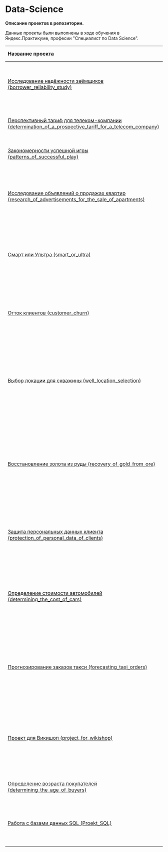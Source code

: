 # Data-Science

**Описание проектов в репозитории.**

Данные проекты были выполнены в ходе обучения в Яндекс.Практикуме, професии "Специалист по Data Science".


|Название проекта|Описание|Используемые библиотеки|Статус проекта|
|:---------------|:-------|:----------------------|:-------------|
|<a href="https://github.com/JulijaBondarenko/Data-Science/tree/main/borrower_reliability_study">Исследование надёжности заёмщиков (borrower_reliability_study)</a>|Нужно разобраться, влияет ли семейное положение и количество детей клиента на факт погашения кредита в срок|pandas, pymystem3, Mystem|завершён|
|<a href="https://github.com/JulijaBondarenko/Data-Science/tree/main/determination_of_a_prospective_tariff_for_a_telecom_company">Перспективный тариф для телеком-компании (determination_of_a_prospective_tariff_for_a_telecom_company)</a>|Нужно проанализировать поведение клиентов и сделать вывод — какой тариф лучше|pandas, numpy, scipy, matplotlib, seaborn|завершён|
|<a href="https://github.com/JulijaBondarenko/Data-Science/tree/main/patterns_of_successful_play">Закономерности успешной игры (patterns_of_successful_play)</a>|Нужно выявить определяющие успешность игры закономерности|pandas, numpy, scipy, matplotlib, seaborn|завершён|
|<a href="https://github.com/JulijaBondarenko/Data-Science/tree/main/research_of_advertisements_for_the_sale_of_apartments">Исследование объявлений о продажах квартир (research_of_advertisements_for_the_sale_of_apartments)</a>|Установить параметры, которые позволят построить автоматизированную систему для отслеживания аномалий и мошенническую деятельность|pandas, matplotlib, seaborn|завершён|
|<a href="https://github.com/JulijaBondarenko/Data-Science/tree/main/smart_or_ultra">Смарт или Ультра (smart_or_ultra)</a>|Нужно построить модель для задачи классификации, которая выберет подходящий тариф|pandas, numpy, random, sklearn.model_selection, sklearn.tree, sklearn.ensemble, sklearn.dummy, sklearn.linear_model, sklearn.metrics, sklearn.ensemble|завершён|
|<a href="https://github.com/Data-Science-Specialist/Data-Science/tree/main/сustomer_churn">Отток клиентов (сustomer_churn)</a>|Нужно построить модель предельно большим значением F1-меры|pandas, numpy, random, sklearn.model_selection, sklearn.tree, sklearn.metrics, sklearn.ensemble, sklearn.dummy, sklearn.linear_model, sklearn.ensemble|завершён|
|<a href="https://github.com/Data-Science-Specialist/Data-Science/tree/main/well_location_selection">Выбор локации для скважины (well_location_selection)</a>|Нужно построить модель машинного обучения, которая поможет определить регион, где добыча принесёт наибольшую прибыль. Проанализировать возможную прибыль и риски техникой Bootstrap|pandas, numpy, seaborn, math, matplotlib.pyplot, sklearn.model_selection, sklearn.metrics, sklearn.linear_model, sklearn.ensemble, sklearn.preprocessing|завершён|
|<a href="https://github.com/Data-Science-Specialist/Data-Science/blob/main/recovery_of_gold_from_ore/README.md">Восстановление золота из руды (recovery_of_gold_from_ore)</a>|Нужно подготовить прототип модели машинного обучения для компании «Цифры». Модель должна предсказать коэффициент восстановления золота из золотосодержащей руды.|pandas, numpy, random, matplotlib.pyplot, scipy.stats, plotly.express, plotly.graph_objects, seaborn, sklearn.model_selection, sklearn.tree, sklearn.metrics, sklearn.ensemble, sklearn.dummy, sklearn.linear_model, sklearn.ensemble|завершён|
|<a href="https://github.com/Data-Science-Specialist/Data-Science/tree/main/protection_of_personal_data_of_clients">Защита персональных данных клиента (protection_of_personal_data_of_clients)</a>|Нужно защитить данные, чтобы при преобразовании качество моделей машинного обучения не ухудшилось.|pandas, matplotlib.pyplot, numpy, scipy.stats, plotly.express, plotly.graph_objects, seaborn, sklearn.linear_model, sklearn.metrics|завершён|
|<a href="https://github.com/Data-Science-Specialist/Data-Science/tree/main/determining_the_cost_of_cars">Определение стоимости автомобилей (determining_the_cost_of_cars)</a>|Нужно построить модель для определения стоимости.|pandas, numpy, random, sklearn.model_selection, sklearn.tree, sklearn.metrics, sklearn.ensemble, sklearn.dummy, sklearn.linear_model, sklearn.preprocessing, lightgbm, catboost, seaborn, matplotlib, time|завершён|
|<a href="https://github.com/Data-Science-Specialist/Data-Science/tree/main/forecasting_taxi_orders">Прогнозирование заказов такси (forecasting_taxi_orders)</a>|Нужно спрогнозировать количество заказов такси на следующий час и постройть модель для такого предсказания.|pandas, numpy, statsmodels, sklearn.model_selection, sklearn.tree, sklearn.metrics, sklearn.ensemble, sklearn.dummy, sklearn.linear_model, sklearn.preprocessing, lightgbm, catboost, seaborn, matplotlib, time|завершён|
|<a href="https://github.com/Data-Science-Specialist/Data-Science/tree/main/project_for_wikishop">Проект для Викишоп (project_for_wikishop)</a>|Нужно обучить модель классифицировать комментарии на позитивные и негативные.|pandas, numpy, nltk, sklearn.model_selection, sklearn.tree, sklearn.metrics, sklearn.ensemble, sklearn.dummy, sklearn.linear_model, sklearn.preprocessing, lightgbm, catboost, seaborn, matplotlib, time, BERT|завершён|
|<a href="https://github.com/Data-Science-Specialist/Data-Science/tree/main/determining_the_age_of_buyers">Определение возраста покупателей (determining_the_age_of_buyers)</a>|Нужно обучить нейронную сеть на наборе фотографий покупателей.|pandas, numpy, matplotlib, keras|завершён|
|<a href="https://github.com/Data-Science-Specialist/Data-Science/tree/main/SQL">Работа с базами данных SQL (Proekt_SQL)</a>|В самостоятельном проекте нужно проанализировать данные о фондах и инвестициях и написать запросы к базе.||завершён|
